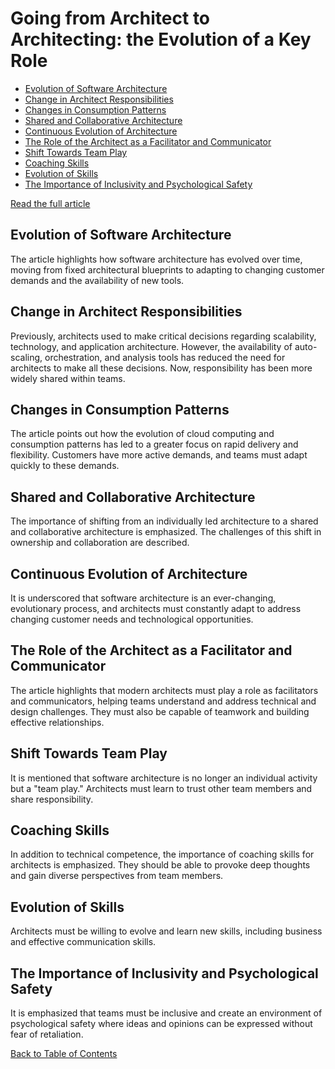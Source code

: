 # Going from Architect to Architecting: the Evolution of a Key Role

- [Evolution of Software Architecture](#evolution-of-software-architecture)
- [Change in Architect Responsibilities](#change-in-architect-responsibilities)
- [Changes in Consumption Patterns](#changes-in-consumption-patterns)
- [Shared and Collaborative Architecture](#shared-and-collaborative-architecture)
- [Continuous Evolution of Architecture](#continuous-evolution-of-architecture)
- [The Role of the Architect as a Facilitator and Communicator](#the-role-of-the-architect-as-a-facilitator-and-communicator)
- [Shift Towards Team Play](#shift-towards-team-play)
- [Coaching Skills](#coaching-skills)
- [Evolution of Skills](#evolution-of-skills)
- [The Importance of Inclusivity and Psychological Safety](#the-importance-of-inclusivity-and-psychological-safety)

[Read the full article](https://www.infoq.com/articles/architecture-architecting-role/?topicPageSponsorship=6835fbe1-41ee-4c65-b0cf-8340cf342372)

## Evolution of Software Architecture

The article highlights how software architecture has evolved over time, moving from fixed architectural blueprints to adapting to changing customer demands and the availability of new tools.

## Change in Architect Responsibilities

Previously, architects used to make critical decisions regarding scalability, technology, and application architecture. However, the availability of auto-scaling, orchestration, and analysis tools has reduced the need for architects to make all these decisions. Now, responsibility has been more widely shared within teams.

## Changes in Consumption Patterns

The article points out how the evolution of cloud computing and consumption patterns has led to a greater focus on rapid delivery and flexibility. Customers have more active demands, and teams must adapt quickly to these demands.

## Shared and Collaborative Architecture

The importance of shifting from an individually led architecture to a shared and collaborative architecture is emphasized. The challenges of this shift in ownership and collaboration are described.

## Continuous Evolution of Architecture

It is underscored that software architecture is an ever-changing, evolutionary process, and architects must constantly adapt to address changing customer needs and technological opportunities.

## The Role of the Architect as a Facilitator and Communicator

The article highlights that modern architects must play a role as facilitators and communicators, helping teams understand and address technical and design challenges. They must also be capable of teamwork and building effective relationships.

## Shift Towards Team Play

It is mentioned that software architecture is no longer an individual activity but a "team play." Architects must learn to trust other team members and share responsibility.

## Coaching Skills

In addition to technical competence, the importance of coaching skills for architects is emphasized. They should be able to provoke deep thoughts and gain diverse perspectives from team members.

## Evolution of Skills

Architects must be willing to evolve and learn new skills, including business and effective communication skills.

## The Importance of Inclusivity and Psychological Safety

It is emphasized that teams must be inclusive and create an environment of psychological safety where ideas and opinions can be expressed without fear of retaliation.

[Back to Table of Contents](#going-from-architect-to-architecting-the-evolution-of-a-key-role)
